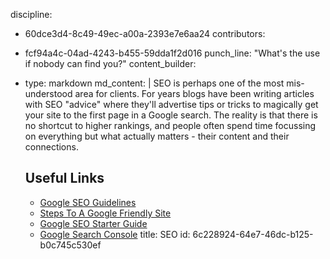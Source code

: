 discipline:
  - 60dce3d4-8c49-49ec-a00a-2393e7e6aa24
contributors:
  - fcf94a4c-04ad-4243-b455-59dda1f2d016
punch_line: "What's the use if nobody can find you?"
content_builder:
  - 
    type: markdown
    md_content: |
      SEO is perhaps one of the most mis-understood area for clients. For years blogs have been writing articles with SEO "advice" where they'll advertise tips or tricks to magically get your site to the first page in a Google search. The reality is that there is no shortcut to higher rankings, and people often spend time focussing on everything but what actually matters - their content and their connections.
      
      ## Useful Links
      
      * [Google SEO Guidelines](https://support.google.com/webmasters/topic/6001981?hl=en&ref_topic=3309300)
      * [Steps To A Google Friendly Site](https://support.google.com/webmasters/answer/40349?hl=en)
      * [Google SEO Starter Guide](https://static.googleusercontent.com/media/www.google.com/en//webmasters/docs/search-engine-optimization-starter-guide.pdf)
      * [Google Search Console](https://www.google.com/webmasters/tools/home?hl=en)
title: SEO
id: 6c228924-64e7-46dc-b125-b0c745c530ef
